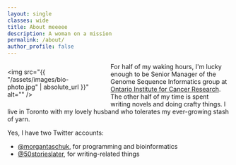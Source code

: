 ```yaml
---
layout: single
classes: wide
title: About meeeee
description: A woman on a mission
permalink: /about/
author_profile: false
---
```


<span style="max-width:40%;border:0;display:inline-block;position:relative;float:left;margin:0 2rem 2rem 0;top: 0.75rem;"><img src="{{ "/assets/images/bio-photo.jpg" | absolute_url }}" alt="" /></span>

For half of my waking hours, I'm lucky enough to be Senior Manager of the Genome
Sequence Informatics group at [Ontario Institute for Cancer
Research](https://oicr.on.ca). The other
half of my time is spent writing novels and doing crafty things. I live in Toronto
with my lovely husband who tolerates my ever-growing stash of yarn.

Yes, I have two Twitter accounts:

- [@morgantaschuk](https://twitter.com/morgantaschuk), for programming and bioinformatics
- [@50storieslater](https://twitter.com/50storieslater), for writing-related things
